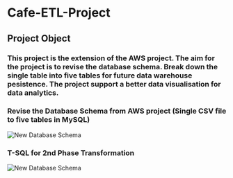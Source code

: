 # Cafe-ETL-Project

## Project Object
### This project is the extension of the AWS project.  The aim for the project is to revise the database schema.  Break down the single table into five tables for future data warehouse pesistence.  The project support a better data visualisation for data analytics.

### Revise the Database Schema from AWS project (Single CSV file to five tables in MySQL)
![New Database Schema](https://github.com/data-engineer-sk/ETL-Cafe-Project-Local-MySQL-/blob/main/img/Database-Schema.png)


### T-SQL for 2nd Phase Transformation 
![New Database Schema](https://github.com/data-engineer-sk/ETL-Cafe-Project-Local-MySQL-/blob/main/img/2nd%20Phase%20Transformation.png)


